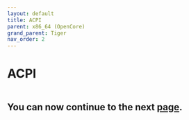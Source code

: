 ```yaml
---
layout: default
title: ACPI
parent: x86_64 (OpenCore)
grand_parent: Tiger
nav_order: 2
---
```


# ACPI

<a href="https://raw.githubusercontent.com/royalgraphx/DarwinKVM/main/docs/assets/OpenCoreDeviceProperties.png"><img src="../../../assets/OpenCoreACPI.png" alt=""></a>


## You can now continue to the next <a href="../02-Booter">page</a>.
